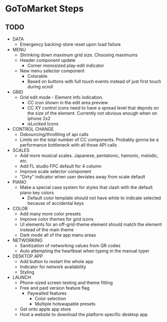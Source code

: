 # GoToMarket Steps

## TODO

- DATA
  - Emergency backing-store reset upon load failure
- MENU
  - Shrinking down maximum grid size. Choosing maximums
  - Header component update
    - Corner monosized play-edit indicator
  - New menu selector component
    - Colorable
    - Based on buttons with full touch events instead of just first touch during scroll
- GRID
  - Grid edit mode - Element info indication.
    - CC icon shown in the edit area preview
    - CC XY control icons need to have a spread level that depnds on the size of the element. Currently not obvious enough when on iphone 2x2
    - isLocked Icons
- CONTROL CHANGE
  - Debouncing/throttling of api calls
  - Limits on the total number of CC components. Probably gonna be a performance bottleneck with all those API calls
- SCALES
  - Add more musical scales. Japanese, pentatonic, hamonic, melodic, etc.
  - Add FL studio FPC default for 4 column
  - Improve scale selector component
  - "Dirty" indicator when user deviates away from scale default
- PIANO
  - Make a special case system for styles that clash with the default piano key colors
    - Default color template should not have white to indicate selected because of accidental keys
- COLOR
  - Add many more color presets
  - Improve color themes for grid icons
  - UI elements for an off-grid-theme element should match the element instead of the main theme
  - Dark mode all of the app manu areas
- NETWORKING
  - Sanitization of networking values from QR codes
  - Auto attempting the heartbeat when typing in the manual typer
- DESKTOP APP
  - Add button to restart the whole app
  - Indicator for network availability
  - Styling
- LAUNCH
  - Phone-sized screen testing and theme fitting
  - Free and paid version feature flag
    - Paywalled features
      - Color selection
      - Multiple hotswapable presets
  - Get onto apple app store
  - Host a website to download the platform specific desktop app
